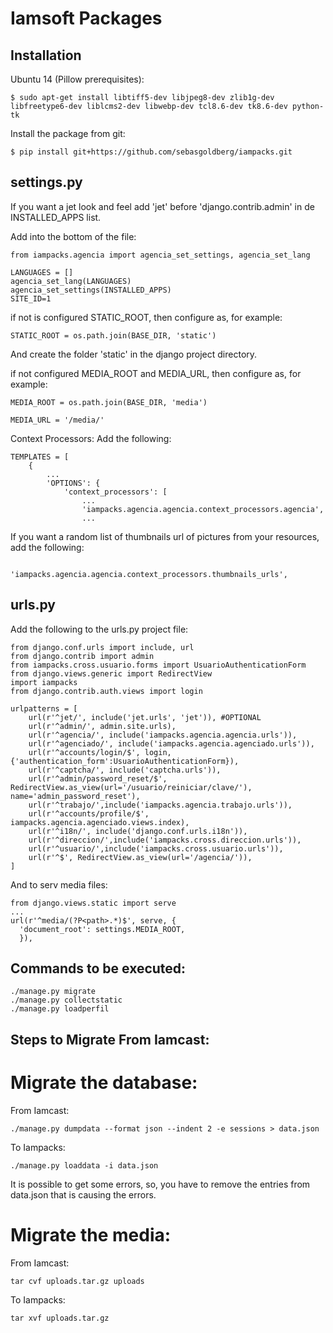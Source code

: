 Iamsoft Packages
================

Installation
------------

Ubuntu 14 (Pillow prerequisites):

```
$ sudo apt-get install libtiff5-dev libjpeg8-dev zlib1g-dev libfreetype6-dev liblcms2-dev libwebp-dev tcl8.6-dev tk8.6-dev python-tk
```

Install the package from git:

    $ pip install git+https://github.com/sebasgoldberg/iampacks.git

settings.py
-----------

If you want a jet look and feel add 'jet' before 'django.contrib.admin' in de INSTALLED_APPS list.


Add into the bottom of the file:

```
from iampacks.agencia import agencia_set_settings, agencia_set_lang

LANGUAGES = []
agencia_set_lang(LANGUAGES)
agencia_set_settings(INSTALLED_APPS)
SITE_ID=1
```

if not is configured STATIC_ROOT, then configure as, for example:

```
STATIC_ROOT = os.path.join(BASE_DIR, 'static')
```

And create the folder 'static' in the django project directory.

if not configured MEDIA_ROOT and MEDIA_URL, then configure as, for example:


```
MEDIA_ROOT = os.path.join(BASE_DIR, 'media')

MEDIA_URL = '/media/'
```

Context Processors: Add the following:

```
TEMPLATES = [
    {
        ...
        'OPTIONS': {
            'context_processors': [
                ...
                'iampacks.agencia.agencia.context_processors.agencia',
                ...
```

If you want a random list of thumbnails url of pictures from your resources, add the following:

```
                'iampacks.agencia.agencia.context_processors.thumbnails_urls',
```

urls.py
-------

Add the following to the urls.py project file:

```
from django.conf.urls import include, url
from django.contrib import admin
from iampacks.cross.usuario.forms import UsuarioAuthenticationForm
from django.views.generic import RedirectView
import iampacks
from django.contrib.auth.views import login

urlpatterns = [
    url(r'^jet/', include('jet.urls', 'jet')), #OPTIONAL
    url(r'^admin/', admin.site.urls),
    url(r'^agencia/', include('iampacks.agencia.agencia.urls')),
    url(r'^agenciado/', include('iampacks.agencia.agenciado.urls')),
    url(r'^accounts/login/$', login, {'authentication_form':UsuarioAuthenticationForm}),
    url(r'^captcha/', include('captcha.urls')),
    url(r'^admin/password_reset/$', RedirectView.as_view(url='/usuario/reiniciar/clave/'), name='admin_password_reset'),
    url(r'^trabajo/',include('iampacks.agencia.trabajo.urls')),
    url(r'^accounts/profile/$', iampacks.agencia.agenciado.views.index),
    url(r'^i18n/', include('django.conf.urls.i18n')),
    url(r'^direccion/',include('iampacks.cross.direccion.urls')),
    url(r'^usuario/',include('iampacks.cross.usuario.urls')),
    url(r'^$', RedirectView.as_view(url='/agencia/')),
]
```

And to serv media files:

```
from django.views.static import serve
...
url(r'^media/(?P<path>.*)$', serve, {
  'document_root': settings.MEDIA_ROOT,
  }),
```


Commands to be executed:
------------------------

```
./manage.py migrate
./manage.py collectstatic
./manage.py loadperfil
```

Steps to Migrate From Iamcast:
------------------------------

Migrate the database:
====================

From Iamcast:

```
./manage.py dumpdata --format json --indent 2 -e sessions > data.json
```

To Iampacks:

```
./manage.py loaddata -i data.json
```

It is possible to get some errors, so, you have to remove the entries from data.json that is causing the errors.

Migrate the media:
==================

From Iamcast:

```
tar cvf uploads.tar.gz uploads
```

To Iampacks:

```
tar xvf uploads.tar.gz
```
